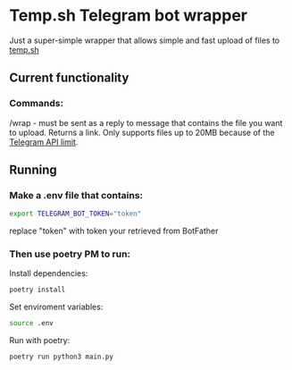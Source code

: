 
# Temp.sh Telegram bot wrapper

Just a super-simple wrapper that allows simple and fast upload of files to [temp.sh](https://temp.sh)

## Current functionality

### Commands:

/wrap - must be sent as a reply to message that contains the file you want to upload. Returns a link. Only supports files up to 20MB because of the [Telegram API limit](https://core.telegram.org/bots/api#getfile).

## Running

### Make a .env file that contains:

```bash
export TELEGRAM_BOT_TOKEN="token"
```
replace "token" with token your retrieved from BotFather

### Then use poetry PM to run:


Install dependencies:
```bash
poetry install
```
Set enviroment variables:
```bash
source .env
```
Run with poetry:
```bash
poetry run python3 main.py
```
